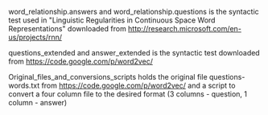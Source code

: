 
word_relationship.answers and word_relationship.questions is the syntactic test used in  "Linguistic Regularities in Continuous Space Word Representations" downloaded from http://research.microsoft.com/en-us/projects/rnn/

questions_extended and answer_extended is the syntactic test downloaded from https://code.google.com/p/word2vec/

Original_files_and_conversions_scripts holds the original file questions-words.txt from https://code.google.com/p/word2vec/ and a script to convert a four column file to the desired format (3 columns - question, 1 column - answer)